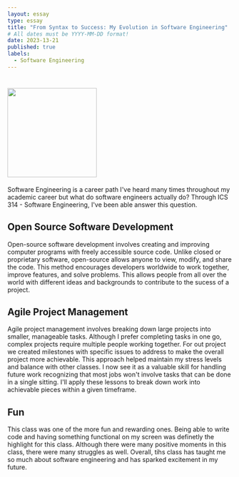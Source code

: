 ```yaml
---
layout: essay
type: essay
title: "From Syntax to Success: My Evolution in Software Engineering"
# All dates must be YYYY-MM-DD format!
date: 2023-13-21
published: true
labels:
  - Software Engineering
---
```


# <img width="200px" class="rounded float-start pe-4" src="[../img/difficulty/swe-header.jpg](https://gospelstudy.us/wp-content/uploads/2013/10/Pondering.jpg)">

Software Engineering is a career path I've heard many times throughout my academic career but what do software engineers actually do? Through ICS 314 - Software Engineering, I've been able answer this question.

## Open Source Software Development
Open-source software development involves creating and improving computer programs with freely accessible source code. Unlike closed or proprietary software, open-source allows anyone to view, modify, and share the code. This method encourages developers worldwide to work together, improve features, and solve problems. This allows people from all over the world with different ideas and backgrounds to contribute to the sucess of a project.

## Agile Project Management
Agile project management involves breaking down large projects into smaller, manageable tasks. Although I prefer completing tasks in one go, complex projects require multiple people working together. For out project we created milestones with specific issues to address to make the overall project more achievable. This approach helped maintain my stress levels and balance with other classes. I now see it as a valuable skill for handling future work recognizing that most jobs won't involve tasks that can be done in a single sitting. I'll apply these lessons to break down work into achievable pieces within a given timeframe.

## Fun
This class was one of the more fun and rewarding ones. Being able to write code and having something functional on my screen was definetly the highlight for this class. Although there were many positive moments in this class, there were many struggles as well. Overall, tihs class has taught me so much about software engineering and has sparked excitement in my future.
